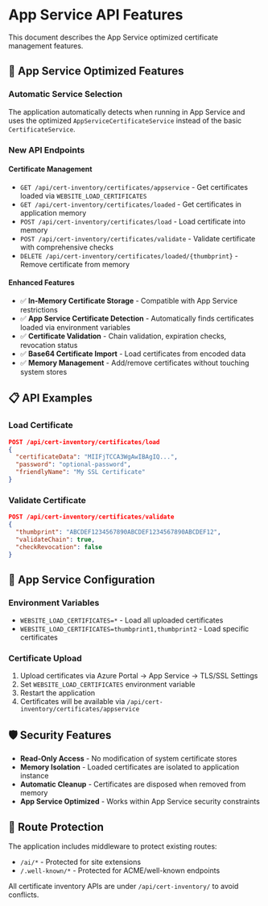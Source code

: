 # App Service API Features

This document describes the App Service optimized certificate management features.

## 🚀 App Service Optimized Features

### **Automatic Service Selection**
The application automatically detects when running in App Service and uses the optimized `AppServiceCertificateService` instead of the basic `CertificateService`.

### **New API Endpoints**

#### **Certificate Management**
- `GET /api/cert-inventory/certificates/appservice` - Get certificates loaded via `WEBSITE_LOAD_CERTIFICATES`
- `GET /api/cert-inventory/certificates/loaded` - Get certificates in application memory
- `POST /api/cert-inventory/certificates/load` - Load certificate into memory
- `POST /api/cert-inventory/certificates/validate` - Validate certificate with comprehensive checks
- `DELETE /api/cert-inventory/certificates/loaded/{thumbprint}` - Remove certificate from memory

#### **Enhanced Features**
- ✅ **In-Memory Certificate Storage** - Compatible with App Service restrictions
- ✅ **App Service Certificate Detection** - Automatically finds certificates loaded via environment variables
- ✅ **Certificate Validation** - Chain validation, expiration checks, revocation status
- ✅ **Base64 Certificate Import** - Load certificates from encoded data
- ✅ **Memory Management** - Add/remove certificates without touching system stores

## 📋 API Examples

### Load Certificate
```json
POST /api/cert-inventory/certificates/load
{
  "certificateData": "MIIFjTCCA3WgAwIBAgIQ...",
  "password": "optional-password",
  "friendlyName": "My SSL Certificate"
}
```

### Validate Certificate
```json
POST /api/cert-inventory/certificates/validate
{
  "thumbprint": "ABCDEF1234567890ABCDEF1234567890ABCDEF12",
  "validateChain": true,
  "checkRevocation": false
}
```

## 🔧 App Service Configuration

### Environment Variables
- `WEBSITE_LOAD_CERTIFICATES=*` - Load all uploaded certificates
- `WEBSITE_LOAD_CERTIFICATES=thumbprint1,thumbprint2` - Load specific certificates

### Certificate Upload
1. Upload certificates via Azure Portal → App Service → TLS/SSL Settings
2. Set `WEBSITE_LOAD_CERTIFICATES` environment variable
3. Restart the application
4. Certificates will be available via `/api/cert-inventory/certificates/appservice`

## 🛡️ Security Features

- **Read-Only Access** - No modification of system certificate stores
- **Memory Isolation** - Loaded certificates are isolated to application instance
- **Automatic Cleanup** - Certificates are disposed when removed from memory
- **App Service Optimized** - Works within App Service security constraints

## 🚦 Route Protection

The application includes middleware to protect existing routes:
- `/ai/*` - Protected for site extensions
- `/.well-known/*` - Protected for ACME/well-known endpoints

All certificate inventory APIs are under `/api/cert-inventory/` to avoid conflicts.

